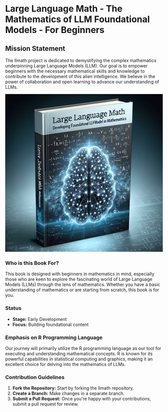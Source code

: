 # Large Language Math - The Mathematics of LLM Foundational Models - For Beginners

## Mission Statement
The llmath project is dedicated to demystifying the complex mathematics underpinning Large Language Models (LLM). Our goal is to empower beginners with the necessary mathematical skills and knowledge to contribute to the development of this alien intelligence. We believe in the power of collaboration and open learning to advance our understanding of LLMs.

![Large Language Math - The Mathematics of LLM Foundational Models](src/cover.png)

### Who is this Book For?
This book is designed with beginners in mathematics in mind, especially those who are keen to explore the fascinating world of Large Language Models (LLMs) through the lens of mathematics. Whether you have a basic understanding of mathematics or are starting from scratch, this book is for you.


### Status
- **Stage:** Early Development
- **Focus:** Building foundational content

### Emphasis on R Programming Language
Our journey will primarily utilize the R programming language as our tool for executing and understanding mathematical concepts. R is known for its powerful capabilities in statistical computing and graphics, making it an excellent choice for delving into the mathematics of LLMs. 

### Contribution Guidelines
1. **Fork the Repository:** Start by forking the llmath repository.
2. **Create a Branch:** Make changes in a separate branch.
3. **Submit a Pull Request:** Once you're happy with your contributions, submit a pull request for review.

